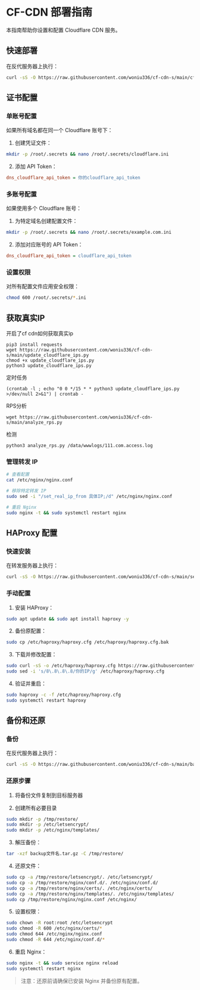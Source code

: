 # CF-CDN 部署指南

本指南帮助你设置和配置 Cloudflare CDN 服务。


## 快速部署

在反代服务器上执行：

```bash
curl -sS -O https://raw.githubusercontent.com/woniu336/cf-cdn-s/main/cf-cdn-s.sh && chmod +x cf-cdn-s.sh && ./cf-cdn-s.sh
```

## 证书配置

### 单账号配置
如果所有域名都在同一个 Cloudflare 账号下：

1. 创建凭证文件：
```bash
mkdir -p /root/.secrets && nano /root/.secrets/cloudflare.ini
```

2. 添加 API Token：
```ini
dns_cloudflare_api_token = 你的cloudflare_api_token
```

### 多账号配置
如果使用多个 Cloudflare 账号：

1. 为特定域名创建配置文件：
```bash
mkdir -p /root/.secrets && nano /root/.secrets/example.com.ini
```

2. 添加对应账号的 API Token：
```ini
dns_cloudflare_api_token = cloudflare_api_token
```

### 设置权限
对所有配置文件应用安全权限：
```bash
chmod 600 /root/.secrets/*.ini
```

## 获取真实IP

开启了cf cdn如何获取真实ip

```
pip3 install requests
wget https://raw.githubusercontent.com/woniu336/cf-cdn-s/main/update_cloudflare_ips.py
chmod +x update_cloudflare_ips.py
python3 update_cloudflare_ips.py
```

定时任务

```
(crontab -l ; echo "0 0 */15 * * python3 update_cloudflare_ips.py >/dev/null 2>&1") | crontab -
```

RPS分析

```
wget https://raw.githubusercontent.com/woniu336/cf-cdn-s/main/analyze_rps.py
```

检测

```
python3 analyze_rps.py /data/wwwlogs/111.com.access.log
```

### 管理转发 IP
```bash
# 查看配置
cat /etc/nginx/nginx.conf

# 移除特定转发 IP
sudo sed -i "/set_real_ip_from 具体IP;/d" /etc/nginx/nginx.conf

# 重启 Nginx
sudo nginx -t && sudo systemctl restart nginx
```



## HAProxy 配置

### 快速安装
在转发服务器上执行：
```bash
curl -sS -O https://raw.githubusercontent.com/woniu336/cf-cdn-s/main/setup_haproxy.sh && chmod +x setup_haproxy.sh && ./setup_haproxy.sh
```

### 手动配置
1. 安装 HAProxy：
```bash
sudo apt update && sudo apt install haproxy -y
```

2. 备份原配置：
```bash
sudo cp /etc/haproxy/haproxy.cfg /etc/haproxy/haproxy.cfg.bak
```

3. 下载并修改配置：
```bash
sudo curl -sS -o /etc/haproxy/haproxy.cfg https://raw.githubusercontent.com/woniu336/cf-cdn-s/main/haproxy.cfg
sudo sed -i 's/8\.8\.8\.8/你的IP/g' /etc/haproxy/haproxy.cfg
```

4. 验证并重启：
```bash
sudo haproxy -c -f /etc/haproxy/haproxy.cfg
sudo systemctl restart haproxy
```

## 备份和还原

### 备份
在反代服务器上执行：
```bash
curl -sS -O https://raw.githubusercontent.com/woniu336/cf-cdn-s/main/backup-nginx-ssl.sh && chmod +x backup-nginx-ssl.sh && ./backup-nginx-ssl.sh
```

### 还原步骤
1. 将备份文件复制到目标服务器

2. 创建所有必要目录

```bash
sudo mkdir -p /tmp/restore/
sudo mkdir -p /etc/letsencrypt/
sudo mkdir -p /etc/nginx/templates/
```

3. 解压备份：
```bash
tar -xzf backup文件名.tar.gz -C /tmp/restore/
```

4. 还原文件：
```bash
sudo cp -a /tmp/restore/letsencrypt/. /etc/letsencrypt/
sudo cp -a /tmp/restore/nginx/conf.d/. /etc/nginx/conf.d/
sudo cp -a /tmp/restore/nginx/certs/. /etc/nginx/certs/
sudo cp -a /tmp/restore/nginx/templates/. /etc/nginx/templates/
sudo cp /tmp/restore/nginx/nginx.conf /etc/nginx/
```

5. 设置权限：
```bash
sudo chown -R root:root /etc/letsencrypt
sudo chmod -R 600 /etc/nginx/certs/*
sudo chmod 644 /etc/nginx/nginx.conf
sudo chmod -R 644 /etc/nginx/conf.d/*
```

6. 重启 Nginx：
```bash
sudo nginx -t && sudo service nginx reload
sudo systemctl restart nginx
```

> 注意：还原前请确保已安装 Nginx 并备份原有配置。

